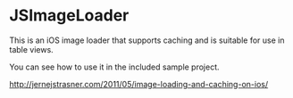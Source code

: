 # JSImageLoader

This is an iOS image loader that supports caching and is suitable for use in table views.

You can see how to use it in the included sample project.

http://jernejstrasner.com/2011/05/image-loading-and-caching-on-ios/
